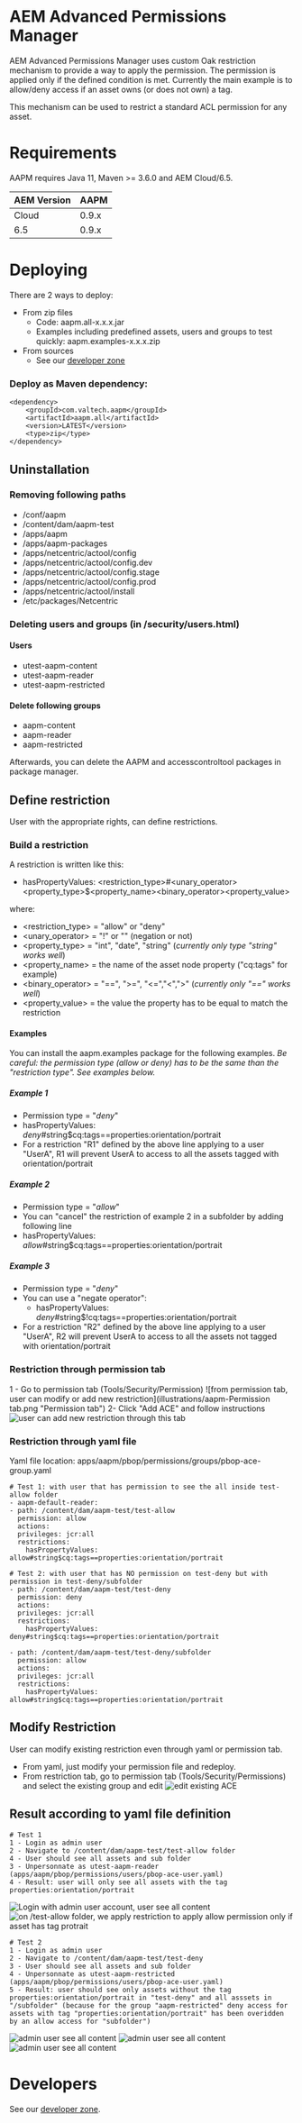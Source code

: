 # AEM Advanced Permissions Manager

AEM Advanced Permissions Manager uses custom Oak restriction mechanism to provide a way to apply the permission.
The permission is applied only if the defined condition is met. Currently the main example is to allow/deny access
if an asset owns (or does not own) a tag.

This mechanism can be used to restrict a standard ACL permission for any asset.

# Requirements

AAPM requires Java 11, Maven >= 3.6.0 and AEM Cloud/6.5.


| AEM Version | AAPM        |
|-------------|-------------|
| Cloud       | 0.9.x       |
| 6.5         | 0.9.x       |

# Deploying
There are 2 ways to deploy:
- From zip files
  - Code: aapm.all-x.x.x.jar
  - Examples including predefined assets, users and groups to test quickly: aapm.examples-x.x.x.zip
- From sources 
  - See our [developer zone](docs/developers.md)

    
### Deploy as Maven dependency:
    <dependency>
        <groupId>com.valtech.aapm</groupId>
        <artifactId>aapm.all</artifactId>
        <version>LATEST</version>
        <type>zip</type>
    </dependency>


## Uninstallation

### Removing following paths
- /conf/aapm
- /content/dam/aapm-test
- /apps/aapm
- /apps/aapm-packages
- /apps/netcentric/actool/config
- /apps/netcentric/actool/config.dev
- /apps/netcentric/actool/config.stage
- /apps/netcentric/actool/config.prod
- /apps/netcentric/actool/install
- /etc/packages/Netcentric

### Deleting users and groups (in /security/users.html)
#### Users

- utest-aapm-content
- utest-aapm-reader
- utest-aapm-restricted


#### Delete following groups

- aapm-content
- aapm-reader
- aapm-restricted

Afterwards, you can delete the AAPM and accesscontroltool packages in package manager.

## Define restriction 
User with the appropriate rights, can define restrictions.

### Build a restriction

A restriction is written like this:

- hasPropertyValues: <restriction_type>#<unary_operator><property_type>$<property_name><binary_operator><property_value>

where:

- <restriction_type> = "allow" or "deny"
- <unary_operator> = "!" or "" (negation or not)
- <property_type> = "int", "date", "string" (*currently only type "string" works well*)
- <property_name> = the name of the asset node property ("cq:tags" for example)
- <binary_operator> = "==", ">=", "<=","<",">" (*currently only "==" works well*)
- <property_value> = the value the property has to be equal to match the restriction

#### Examples
You can install the aapm.examples package for the following examples.
*Be careful: the permission type (allow or deny) has to be the same than the "restriction type". See examples below.*

##### Example 1
- Permission type = "*deny*"
- hasPropertyValues: *deny*#string$cq:tags==properties:orientation/portrait
- For a restriction "R1" defined by the above line applying to a user "UserA", R1 will prevent UserA to access to all
  the assets tagged with orientation/portrait

##### Example 2
- Permission type = "*allow*"
- You can "cancel" the restriction of example 2 in a subfolder by adding following line
- hasPropertyValues: *allow*#string$cq:tags==properties:orientation/portrait

##### Example 3
- Permission type = "*deny*"
- You can use a "negate operator":
    - hasPropertyValues: *deny*#string$!cq:tags==properties:orientation/portrait
- For a restriction "R2" defined by the above line applying to a user "UserA", R2 will prevent UserA to access to all
the assets not tagged with orientation/portrait

### Restriction through permission tab
 1 - Go to permission tab (Tools/Security/Permission)
![from permission tab, user can modify or add new restriction](illustrations/aapm-Permission tab.png "Permission tab")
 2- Click "Add ACE" and follow instructions 
![user can add new restriction through this tab](illustrations/aapm-add-new-restriction.png "add ace")
### Restriction through yaml file
  Yaml file location: apps/aapm/pbop/permissions/groups/pbop-ace-group.yaml

    # Test 1: with user that has permission to see the all inside test-allow folder
    - aapm-default-reader:
    - path: /content/dam/aapm-test/test-allow
      permission: allow
      actions:
      privileges: jcr:all
      restrictions:
        hasPropertyValues: allow#string$cq:tags==properties:orientation/portrait

    # Test 2: with user that has NO permission on test-deny but with permission in test-deny/subfolder
    - path: /content/dam/aapm-test/test-deny
      permission: deny
      actions:
      privileges: jcr:all
      restrictions:
        hasPropertyValues: deny#string$cq:tags==properties:orientation/portrait

    - path: /content/dam/aapm-test/test-deny/subfolder
      permission: allow
      actions:
      privileges: jcr:all
      restrictions:
        hasPropertyValues: allow#string$cq:tags==properties:orientation/portrait

## Modify Restriction

 User can modify existing restriction even through yaml or permission tab. 
 - From yaml, just modify your permission file and redeploy. 
 - From restriction tab, go to permission tab (Tools/Security/Permissions) and select the existing group and edit
![edit existing ACE](illustrations/aapm-see-and-modify-restriction.png "edit exisiting ace")

## Result according to yaml file definition

    # Test 1
    1 - Login as admin user
    2 - Navigate to /content/dam/aapm-test/test-allow folder
    4 - User should see all assets and sub folder
    3 - Unpersonnate as utest-aapm-reader (apps/aapm/pbop/permissions/users/pbop-ace-user.yaml)
    4 - Result: user will only see all assets with the tag properties:orientation/portrait
  ![Login with admin user account, user see all content](illustrations/aapm-admin-to-reader.png "Login with admin user account")
  ![on /test-allow folder, we apply restriction to apply allow permission only if asset has tag protrait](illustrations/aapm-reader.png "Impersonate as utest-aapm-reader")

    # Test 2
    1 - Login as admin user
    2 - Navigate to /content/dam/aapm-test/test-deny
    3 - User should see all assets and sub folder
    4 - Unpersonnate as utest-aapm-restricted (apps/aapm/pbop/permissions/users/pbop-ace-user.yaml)
    5 - Result: user should see only assets without the tag properties:orientation/portrait in "test-deny" and all asssets in "/subfolder" (because for the group "aapm-restricted" deny access for assets with tag "properties:orientation/portrait" has been overidden by an allow access for "subfolder")
  ![admin user see all content](illustrations/aapm-admin-to-restricted.png "Connect as admin user")
  ![admin user see all content](illustrations/aapm-assets-in-test-deny.png "Display utest-aapm-restricted assets for 'test-deny'")
  ![admin user see all content](illustrations/aapm-assets-in-subfolder.png "Display utest-aapm-restricted assets for 'subfolder")


# Developers

See our [developer zone](docs/developers.md).